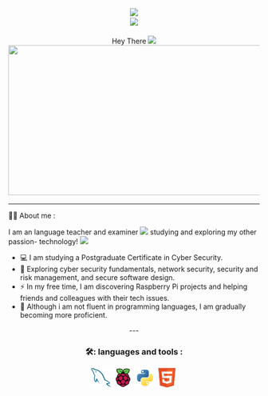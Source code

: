 <div id="header" align="center">
  <img src="https://media.giphy.com/media/M9gbBd9nbDrOTu1Mqx/giphy.gif" width="100"/>
  </div>
  
  <div id="badges" align="center">
    <a href="your-linjed-url">
      <img src="https://img.shields.io/badge/LinkedIn-blue?logo=linkedin&logoColor=white&style=for-the-badge"/>
  </a>
   
</div>

<div id="badges" align="center">
  <img src="https://komarev.com/ghpvc/?username=your-github-JonnyAsh&style=flat-square&color=blue" alt=""/>

</div>

<div id="header" align="center"
<h1>
  Hey There
  <img src="https://media.giphy.com/media/hvRJCLFzcasrR4ia7z/giphy.gif" width="30px"/>
                                                                                              
   </h1>
 </div>
 
 
 <div align="center">
    <img src="https://media.giphy.com/media/dWesBcTLavkZuG35MI/giphy.gif" width="600" height="300/>"
         
  </div>
  
  ---
 <div id="header" align="left"
  
 👨‍💻 About me :
  
  I am an language teacher and examiner <img src="https://media.giphy.com/media/Jt4pLDfSCRMkLBplxJ/giphy.gif" width="30"/> studying and exploring my other passion- technology! <img src="https://media.giphy.com/media/p4NLw3I4U0idi/giphy.gif" width="30"/>
  
  - :computer: I am studying a Postgraduate Certificate in Cyber Security.                                                                                             
  - :seedling: Exploring cyber security fundamentals, network security, security and risk management, and secure software design.
  - :zap: In my free time, I am discovering Raspberry Pi projects and helping friends and colleagues with their tech issues. 
  - :book: Although i am not fluent in programming languages, I am gradually becoming more proficient.
  
  </div>
  ---
  
  ### 🛠️: languages and tools :
  
  <div> 
    <img src="https://github.com/devicons/devicon/blob/master/icons/mysql/mysql-original.svg" width="40" height="40"/>
    <img src="https://github.com/devicons/devicon/blob/master/icons/raspberrypi/raspberrypi-original.svg" width="40" height="40"/>
     <img src="https://github.com/devicons/devicon/blob/master/icons/python/python-original.svg" width="40" height="40"/>
    <img src="https://github.com/devicons/devicon/blob/master/icons/html5/html5-original.svg" width="40" height="40"/>
